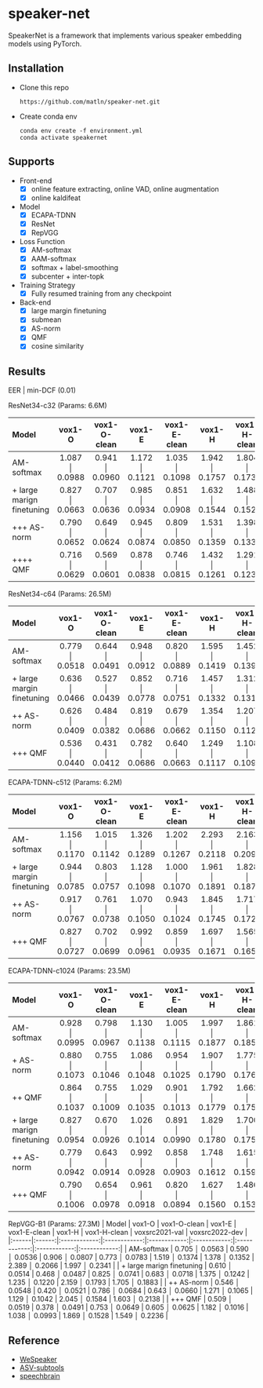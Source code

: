 # speaker-net

SpeakerNet is a framework that implements various speaker embedding models using PyTorch.

## Installation

* Clone this repo

    ```
    https://github.com/matln/speaker-net.git
    ```
* Create conda env
    ```
    conda env create -f environment.yml
    conda activate speakernet
    ```

## Supports

* Front-end
    - [X] online feature extracting, online VAD, online augmentation
    - [x] online kaldifeat
* Model
    - [x] ECAPA-TDNN
    - [x] ResNet
    - [x] RepVGG
* Loss Function
    - [x] AM-softmax
    - [x] AAM-softmax
    - [x] softmax + label-smoothing
    - [x] subcenter + inter-topk
* Training Strategy
    - [x] Fully resumed training from any checkpoint
* Back-end
    - [x] large margin finetuning
    - [x] submean
    - [x] AS-norm
    - [x] QMF
    - [x] cosine similarity

## Results

EER | min-DCF (0.01)

ResNet34-c32 (Params: 6.6M)

| Model | vox1-O | vox1-O-clean | vox1-E | vox1-E-clean | vox1-H | vox1-H-clean | voxsrc2021-val | voxsrc2022-dev |
|:------|:------:|:------------:|:------------:|:------------:|:------------:|:------------:|:------------:|:------------:|
| AM-softmax                  | 1.087 │ 0.0988 |  0.941 │ 0.0960 | 1.172 │ 0.1121 |  1.035 │ 0.1098 | 1.942 │ 0.1757 |  1.804 │ 0.1736 | 3.013 │ 0.2667 | 2.489 │ 0.3070 |
| + large marign finetuning   | 0.827 │ 0.0663 |  0.707 │ 0.0636 | 0.985 │ 0.0934 |  0.851 │ 0.0908 | 1.632 │ 0.1544 |  1.488 │ 0.1522 | 2.581 │ 0.2115 | 1.949 │ 0.2129 |
| +++ AS-norm                 | 0.790 │ 0.0652 |  0.649 │ 0.0624 | 0.945 │ 0.0874 |  0.809 │ 0.0850 | 1.531 │ 0.1359 |  1.398 │ 0.1337 | 2.414 │ 0.2029 | 1.869 │ 0.2533 |
| ++++ QMF                    | 0.716 │ 0.0629 |  0.569 │ 0.0601 | 0.878 │ 0.0838 |  0.746 │ 0.0815 | 1.432 │ 0.1261 |  1.291 │ 0.1239 | 2.179 │ 0.1975 | 1.760 │ 0.2527 |


ResNet34-c64 (Params: 26.5M)

| Model                       |    vox1-O      |   vox1-O-clean  |    vox1-E      |   vox1-E-clean  |    vox1-H      |   vox1-H-clean  | voxsrc2021-val | voxsrc2022-dev |
|:------|:------:|:------------:|:------------:|:------------:|:------------:|:------------:|:------------:|:------------:|
| AM-softmax                  | 0.779 │ 0.0518 |  0.644 │ 0.0491 | 0.948 │ 0.0912 |  0.820 │ 0.0889 | 1.595 │ 0.1419 |  1.452 │ 0.1397 | 2.453 │ 0.2351 | 2.018 │ 0.2191 |
| + large margin finetuning   | 0.636 │ 0.0466 |  0.527 │ 0.0439 | 0.852 │ 0.0778 |  0.716 │ 0.0751 | 1.457 │ 0.1332 |  1.312 │ 0.1310 | 2.376 │ 0.2137 | 1.762 │ 0.1793 |
| ++ AS-norm                  | 0.626 │ 0.0409 |  0.484 │ 0.0382 | 0.819 │ 0.0686 |  0.679 │ 0.0662 | 1.354 │ 0.1150 |  1.207 │ 0.1128 | 2.254 │ 0.1864 | 1.691 │ 0.2070 |
| +++ QMF                     | 0.536 │ 0.0440 |  0.431 │ 0.0412 | 0.782 │ 0.0686 |  0.640 │ 0.0663 | 1.249 │ 0.1117 |  1.108 │ 0.1095 | 2.025 │ 0.1818 | 1.614 │ 0.2211 |


ECAPA-TDNN-c512 (Params: 6.2M)

| Model | vox1-O | vox1-O-clean | vox1-E | vox1-E-clean | vox1-H | vox1-H-clean | voxsrc2021-val | voxsrc2022-dev |
|:------|:------:|:------------:|:------------:|:------------:|:------------:|:------------:|:------------:|:------------:|
| AM-softmax                  | 1.156 │ 0.1170 |  1.015 │ 0.1142 | 1.326 │ 0.1289 |  1.202 │ 0.1267 | 2.293 │ 0.2118 |  2.163 │ 0.2099 | 4.362 │ 0.3281 | 2.950 │ 0.3110 |
| + large margin finetuning   | 0.944 │ 0.0785 |  0.803 │ 0.0757 | 1.128 │ 0.1098 |  1.000 │ 0.1070 | 1.961 │ 0.1891 |  1.828 │ 0.1871 | 3.480 │ 0.2965 | 2.311 │ 0.2435 |
| ++ AS-norm                  | 0.917 │ 0.0767 |  0.761 │ 0.0738 | 1.070 │ 0.1050 |  0.943 │ 0.1024 | 1.845 │ 0.1745 |  1.717 │ 0.1725 | 3.297 │ 0.2626 | 2.258 │ 0.2471 |
| +++ QMF                     | 0.827 │ 0.0727 |  0.702 │ 0.0699 | 0.992 │ 0.0961 |  0.859 │ 0.0935 | 1.697 │ 0.1671 |  1.565 │ 0.1650 | 3.026 │ 0.2470 | 2.174 │ 0.2563 |


ECAPA-TDNN-c1024 (Params: 23.5M)

| Model | vox1-O | vox1-O-clean | vox1-E | vox1-E-clean | vox1-H | vox1-H-clean | voxsrc2021-val | voxsrc2022-dev |
|:------|:------:|:------------:|:------------:|:------------:|:------------:|:------------:|:------------:|:------------:|
| AM-softmax                  | 0.928 │ 0.0995 |  0.798 │ 0.0967 | 1.130 │ 0.1138 |  1.005 │ 0.1115 | 1.997 │ 0.1877 |  1.861 │ 0.1856 | 3.754 │ 0.3114 | 2.452 │ 0.2740 |
| + AS-norm                   | 0.880 │ 0.1073 |  0.755 │ 0.1046 | 1.086 │ 0.1048 |  0.954 │ 0.1025 | 1.907 │ 0.1790 |  1.775 │ 0.1769 | 3.577 │ 0.2876 | 2.362 │ 0.2848 |
| ++ QMF                      | 0.864 │ 0.1037 |  0.755 │ 0.1009 | 1.029 │ 0.1035 |  0.901 │ 0.1013 | 1.792 │ 0.1779 |  1.662 │ 0.1758 | 3.450 │ 0.2837 | 2.356 │ 0.3136 |
| + large marign finetuning   | 0.827 │ 0.0954 |  0.670 │ 0.0926 | 1.026 │ 0.1014 |  0.891 │ 0.0990 | 1.829 │ 0.1780 |  1.700 │ 0.1759 | 3.463 │ 0.2880 | 2.148 │ 0.2382 |
| ++ AS-norm                  | 0.779 │ 0.0942 |  0.643 │ 0.0914 | 0.992 │ 0.0928 |  0.858 │ 0.0903 | 1.748 │ 0.1612 |  1.615 │ 0.1591 | 3.300 │ 0.2782 | 2.075 │ 0.2432 |
| +++ QMF                     | 0.790 │ 0.1006 |  0.654 │ 0.0978 | 0.961 │ 0.0918 |  0.820 │ 0.0894 | 1.627 │ 0.1560 |  1.486 │ 0.1539 | 3.187 │ 0.2772 | 2.012 │ 0.2620 |


RepVGG-B1 (Params: 27.3M)
| Model | vox1-O | vox1-O-clean | vox1-E | vox1-E-clean | vox1-H | vox1-H-clean | voxsrc2021-val | voxsrc2022-dev |
|:------|:------:|:------------:|:------------:|:------------:|:------------:|:------------:|:------------:|:------------:|
| AM-softmax                  | 0.705 │ 0.0563 |  0.590 │ 0.0536 | 0.906 │ 0.0807 |  0.773 │ 0.0783 | 1.519 │ 0.1374 |  1.378 │ 0.1352 | 2.389 │ 0.2066 | 1.997 │ 0.2341 |
| + large marign finetuning   | 0.610 │ 0.0514 |  0.468 │ 0.0487 | 0.825 │ 0.0741 |  0.683 │ 0.0718 | 1.375 │ 0.1242 |  1.235 │ 0.1220 | 2.159 │ 0.1793 | 1.705 │ 0.1883 |
| ++ AS-norm                  | 0.546 │ 0.0548 |  0.420 │ 0.0521 | 0.786 │ 0.0684 |  0.643 │ 0.0660 | 1.271 │ 0.1065 |  1.129 │ 0.1042 | 2.045 │ 0.1584 | 1.603 │ 0.2138 |
| +++ QMF                     | 0.509 │ 0.0519 |  0.378 │ 0.0491 | 0.753 │ 0.0649 |  0.605 │ 0.0625 | 1.182 │ 0.1016 |  1.038 │ 0.0993 | 1.869 │ 0.1528 | 1.549 │ 0.2236 |


## Reference

* [WeSpeaker](https://github.com/wenet-e2e/wespeaker)
* [ASV-subtools](https://github.com/Snowdar/asv-subtools)
* [speechbrain](https://github.com/speechbrain/speechbrain)
